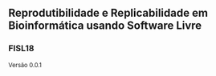 ## Reprodutibilidade e Replicabilidade em Bioinformática usando Software Livre

### FISL18

<small>Versão 0.0.1</small>
